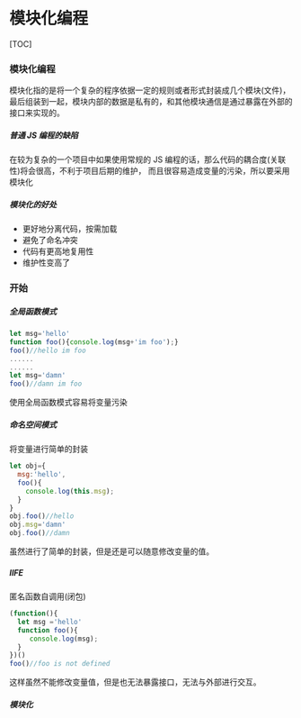 # 模块化编程

[TOC]

### 模块化编程

模块化指的是将一个复杂的程序依据一定的规则或者形式封装成几个模块(文件)，最后组装到一起，模块内部的数据是私有的，和其他模块通信是通过暴露在外部的接口来实现的。

##### 普通 JS 编程的缺陷

在较为复杂的一个项目中如果使用常规的 JS 编程的话，那么代码的耦合度(关联性)将会很高，不利于项目后期的维护，
而且很容易造成变量的污染，所以要采用模块化

##### 模块化的好处

- 更好地分离代码，按需加载
- 避免了命名冲突
- 代码有更高地复用性
- 维护性变高了

### 开始

##### 全局函数模式

```js
let msg='hello'
function foo(){console.log(msg+'im foo');}
foo()//hello im foo
......
......
let msg='damn'
foo()//damn im foo
```

使用全局函数模式容易将变量污染

##### 命名空间模式

将变量进行简单的封装

```js
let obj={
  msg:'hello',
  foo(){
    console.log(this.msg);
  }
}
obj.foo()//hello
obj.msg='damn'
obj.foo()//damn
```
虽然进行了简单的封装，但是还是可以随意修改变量的值。

##### IIFE
匿名函数自调用(闭包)
```js
(function(){
  let msg ='hello'
  function foo(){
     console.log(msg);
  }
})()
foo()//foo is not defined
```
这样虽然不能修改变量值，但是也无法暴露接口，无法与外部进行交互。

##### 模块化
